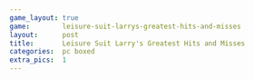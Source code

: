```yaml
---
game_layout: true
game:        leisure-suit-larrys-greatest-hits-and-misses
layout:      post
title:       Leisure Suit Larry's Greatest Hits and Misses
categories:  pc boxed
extra_pics:  1
---
```

